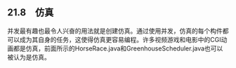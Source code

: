 ## 21.8　仿真

并发最有趣也最令人兴奋的用法就是创建仿真。通过使用并发，仿真的每个构件都可以成为其自身的任务，这使得仿真更容易编程。许多视频游戏和电影中的CGI动画都是仿真，前面所示的HorseRace.java和GreenhouseScheduler.java也可以被认为是仿真。